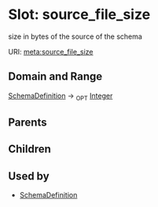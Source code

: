 
# Slot: source_file_size


size in bytes of the source of the schema

URI: [meta:source_file_size](https://w3id.org/biolink/biolinkml/meta/source_file_size)

## Domain and Range

[SchemaDefinition](SchemaDefinition.md) ->  <sub>OPT</sub> [Integer](Integer.md)

## Parents


## Children


## Used by

 * [SchemaDefinition](SchemaDefinition.md)
